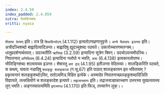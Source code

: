 ```yaml
---
index: 2.4.59
index_padded: 2.4.059
sutra: पैलादिभ्यश्च
vritti: nyasa

---
```

`पीलाया वेत्यण्` इति। तत्र हि `शिवादिभ्योऽण्` (4.1.112) इत्यतोऽण्ग्रहणानुवृत्तेः। `अन्ये पैलादयः इञन्ताः` इति। अत्रौदञ्चिशब्दो बाह्वादित्वादिञन्तः। बाह्वादिषु ह्युदञ्चुशब्दः पठ्यते। उकारोच्चारणमतन्त्रम्। धातुप्रदर्शनार्थत्वात्। उदञ्चतीति `ऋत्विक्` (3.2.59) इत्यादिना सूत्रेण क्विन्। उदचोऽपत्यमौदञ्चिः। निपातनात् `अनिदिताम्` (6.4.24) इत्यादिना नलोपो न भवति, `अचः` (6.4.138) इत्यकारलोपश्च। भौलिङ्गिशब्दः शाल्वावयव इञन्तः। शेषास्तु `अत इञ्` (4.1.95) इतीञन्ता वेदितव्याः। शालङ्किरिति पठ्यते, स कथम्, यावता नडादिषु `शलङ्कु शलङ्कञ्च` (ग.सू.67) इति पाठात् शालङ्कायन इत भवितव्यम् ? प्रकृत्यन्तरं शलङ्कुशब्दोऽस्ति, ततोऽयमिञ् विहित इत्येके। अस्मादेव निपातनाच्छलङ्कुशब्दादिञिति विज्ञायते, तत्सन्नियोगे च शलङ्कादेश इत्यपरे। `तद्राजाच्चाणः` इति। तद्राजसञ्ज्ञकाच्चाण उत्तरस्य युवप्रत्ययस्य लुग् भवति। अङ्गस्यापत्यमिति `द्वयञ्मगध` (4.1.170) इति फिञ्, तस्यानेन लुक्।।